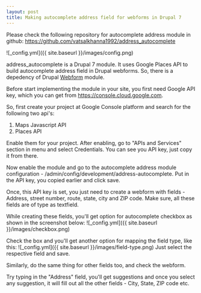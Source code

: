 ```yaml
---
layout: post
title: Making autocomplete address field for webforms in Drupal 7
---
```


Please check the following repository for autocomplete address module in github: https://github.com/vatsalkhanna1992/address_autocomplete

![_config.yml]({{ site.baseurl }}/images/config.png)

address_autocomplete is a Drupal 7 module. It uses Google Places API to build autocomplete address field in Drupal webforms. So, there is a depedency of Drupal [Webform](https://www.drupal.org/project/webform) module.

Before start implementing the module in your site, you first need Google API key, which you can get from https://console.cloud.google.com. 

So, first create your project at Google Console platform and search for the following two api's:
1. Maps Javascript API
2. Places API

Enable them for your project. After enabling, go to "APIs and Services" section in menu and select Credentials. You can see you API key, just copy it from there.

Now enable the module and go to the autocomplete address module configuration - /admin/config/development/address-autocomplete. Put in the API key, you copied earlier and click save.

Once, this API key is set, you just need to create a webform with fields - Address, street number, route, state, city and ZIP code. Make sure, all these fields are of type as textfield.

While creating these fields, you'll get option for autocomplete checkbox as shown in the screenshot below:
![_config.yml]({{ site.baseurl }}/images/checkbox.png)

Check the box and you'll get another option for mapping the field type, like this:
![_config.yml]({{ site.baseurl }}/images/field-type.png)
Just select the respective field and save.

Similarly, do the same thing for other fields too, and check the webform.

Try typing in the "Address" field, you'll get suggestions and once you select any suggestion, it will fill out all the other fields - City, State, ZIP code etc.
